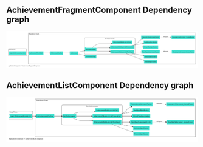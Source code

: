 ## AchievementFragmentComponent Dependency graph

![AchievementFragmentComponent](com.ianmedeiros.featuremultibinding1.di.AchievementFragmentComponent.png)

## AchievementListComponent Dependency graph
![AchievementListComponent](com.ianmedeiros.featuremultibinding1.di.AchievementListComponent.png)
